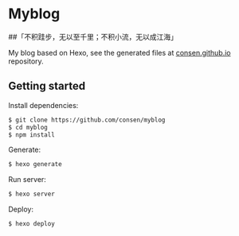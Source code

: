 Myblog
======

##「不积跬步，无以至千里；不积小流，无以成江海」

My blog based on Hexo, see the generated files at [consen.github.io](https://github.com/consen/consen.github.io) repository.

Getting started
---------------

Install dependencies:

``` bash
$ git clone https://github.com/consen/myblog
$ cd myblog
$ npm install
```

Generate:

``` bash
$ hexo generate
```

Run server:

``` bash
$ hexo server
```

Deploy:

``` bash
$ hexo deploy
```
